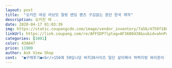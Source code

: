 ```yaml
---
layout: post 
title:  "오키진 여성 러브잇 찰랑 밴딩 팬츠 구김없는 원단 한국 제작" 
description: 오키진 여 ..
date: 2020-04-17 01:03:39 
img: https://static.coupangcdn.com/image/vendor_inventory/7a56/4759f180334ff0f2d26cc62eaa554438a6074bab52e285f83e764c2aa63c.jpg 
linkUrl: https://link.coupang.com/re/AFFSDP?lptag=AF3600438&subid=ahnPublicAsk&pageKey=1297943222&itemId=2310977493&vendorItemId=70307769952&traceid=V0-113-a016a8f7b592947a 
categories: [1001] 
color: 43A047 
price: 11900 
author: Ask View Shop 
cont:  "●구매후기●<br/>156에 59입니당 바지30사이즈 일단 살이쪄서 허벅지랑 와이존이 껴서 두드러지고 울어요ㅠㅠ 나머지 다리는 괜찮구요 핏도 갠차나요 상의 긴거 입으면 커버될거같아서 그냥 입으려구요 재질은 시원하고 부드러운 재질이고 다림질 안해도 되는 재질이구요 기장은 제가 키가 작아서 바닥에 닿아요 ㅋㅋㅋ 구두같은거 신거나 수선맡겨야겠어요 와이드팬츠슬랙스 고르기 어려웠는데 사이즈가 다양하면 더 좋을거같아요 아무래도 프리사이즈다 보니 66입으시는 분들은 살짝 낄수있다는거 염두해두세요!<br/>구김도 없고 찰랑찰랑 너무 시원하고 맘에듭니다!<br/>빠른배송 감사합니다!<br/>앉았다 일어나면 맨날 바지 구겨져서 스트레스 받았었는데<br/>웬걸 너무이뻐요ㅡㅡ날씬해보임 ㅋㅋ두개사길잘한듯 속옷라인이드러나지만 너무 핏되서ㅋㅋㅋ이것보다큰거샀으면 실내복같았을꺼예요  속옷잘입고 입으면 외출복으로도손색없음ㅋㅋ참고로저는 요즘살이6키로나쪄서ㅡㅡ164에 62키로나가여  그래서 옷을사도  요즘 안이뻐서자꾸편한옷만찾았는데 이건 출근복해도될정도라 너무맘에들어요 만원의행복!!!<br/>질이왜이러지 한여름옷이네  이러구입어봤는데<br/>찰랑 밴딩팬츠 카키색 구입했는데색도 고급스럽고 너무 예뻐요<br/>허리29통통66인대요 후기보고산제품인데 첨에물건받고<br/>" 
---
```

